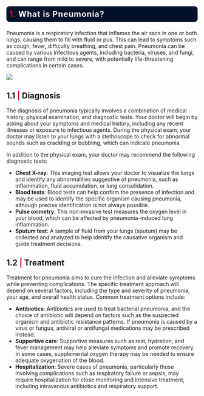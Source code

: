 <div style="color:white;display:fill;border-radius:8px;
            background-color:#03112A;font-size:150%;
            letter-spacing:1.0px;background-image: url(https://i.imgur.com/GVd0La1.png)">
    <p style="padding: 8px;color:white;"><b><b><span style='color:#e61227'>1. </span></b> What is Pneumonia?</b></p>
</div>

Pneumonia is a respiratory infection that inflames the air sacs in one or both lungs, causing them to fill with fluid or pus. This can lead to symptoms such as cough, fever, difficulty breathing, and chest pain. Pneumonia can be caused by various infectious agents, including bacteria, viruses, and fungi, and can range from mild to severe, with potentially life-threatening complications in certain cases.

![](https://d2jx2rerrg6sh3.cloudfront.net/image-handler/ts/20200610065811/ri/1000/picture/2020/6/shutterstock_1062330374.jpg)

## <b>1.1 <span style='color:#e61227'>|</span> Diagnosis</b>

The diagnosis of pneumonia typically involves a combination of medical history, physical examination, and diagnostic tests. Your doctor will begin by asking about your symptoms and medical history, including any recent illnesses or exposure to infectious agents. During the physical exam, your doctor may listen to your lungs with a stethoscope to check for abnormal sounds such as crackling or bubbling, which can indicate pneumonia.

In addition to the physical exam, your doctor may recommend the following diagnostic tests:

- **Chest X-ray**: This imaging test allows your doctor to visualize the lungs and identify any abnormalities suggestive of pneumonia, such as inflammation, fluid accumulation, or lung consolidation.
- **Blood tests**: Blood tests can help confirm the presence of infection and may be used to identify the specific organism causing pneumonia, although precise identification is not always possible.
- **Pulse oximetry**: This non-invasive test measures the oxygen level in your blood, which can be affected by pneumonia-induced lung inflammation.
- **Sputum test**: A sample of fluid from your lungs (sputum) may be collected and analyzed to help identify the causative organism and guide treatment decisions.

## <b>1.2 <span style='color:#e61227'>|</span> Treatment</b>

Treatment for pneumonia aims to cure the infection and alleviate symptoms while preventing complications. The specific treatment approach will depend on several factors, including the type and severity of pneumonia, your age, and overall health status. Common treatment options include:

- **Antibiotics**: Antibiotics are used to treat bacterial pneumonia, and the choice of antibiotic will depend on factors such as the suspected organism and antibiotic resistance patterns. If pneumonia is caused by a virus or fungus, antiviral or antifungal medications may be prescribed instead.
- **Supportive care**: Supportive measures such as rest, hydration, and fever management may help alleviate symptoms and promote recovery. In some cases, supplemental oxygen therapy may be needed to ensure adequate oxygenation of the blood.
- **Hospitalization**: Severe cases of pneumonia, particularly those involving complications such as respiratory failure or sepsis, may require hospitalization for close monitoring and intensive treatment, including intravenous antibiotics and respiratory support.
